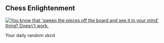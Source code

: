 ## Chess Enlightenment
[![You know that 'sweep the pieces off the board and see it in your mind' thing?  Doesn't work.](https://imgs.xkcd.com/comics/chess_enlightenment.png)](https://xkcd.com/232/ "You know that 'sweep the pieces off the board and see it in your mind' thing?  Doesn't work.")

Your daily random xkcd
